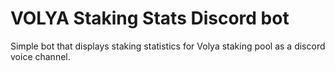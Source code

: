 # VOLYA Staking Stats Discord bot

Simple bot that displays staking statistics for Volya staking pool as a discord voice channel.

